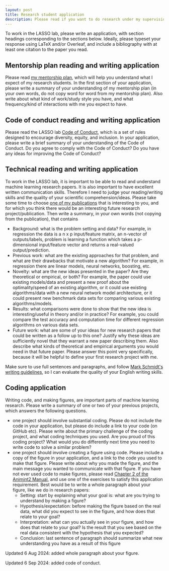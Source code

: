 ```yaml
---
layout: post
title: Research student application
description: Please read if you want to do research under my supervision
---
```


To work in the LASSO lab, please write an application, with section
headings corresponding to the sections below. Ideally, please typeset
your response using LaTeX and/or Overleaf, and include a bibliography
with at least one citation to the paper you read.

## Mentorship plan reading and writing application

Please read [my mentorship
plan](https://tdhock.github.io/blog/2022/research-mentorship-plan/),
which will help you understand what I expect of my research students.
In the first section of your application, please write a summary of
your understanding of my mentorship plan (in your own words, do not
copy word for word from my mentorship plan). Also write about what
kind of work/study style you have, and what frequency/kind of
interactions with me you expect to have.

## Code of conduct reading and writing application

Please read the LASSO lab [Code of
Conduct](https://tdhock.github.io/blog/2024/code-of-conduct/), which
is a set of rules designed to encourage diversity, equity, and
inclusion. In your application, please write a brief summary of your
understanding of the Code of Conduct. Do you agree to comply with the
Code of Conduct? Do you have any ideas for improving the Code of
Conduct?

## Technical reading and writing application

To work in the LASSO lab, it is important to be
able to read and understand machine learning research papers. It is
also important to have excellent written communication
skills. Therefore I need to judge your reading/writing skills and the
quality of your scientific comprehension/ideas. Please take some time
to choose [one of my
publications](https://tdhock.github.io/publications/) that is
interesting to you, and for which you think there would be an
interesting future research project/publication. Then write a summary,
in your own words (not copying from the publication), that contains

* Background: what is the problem setting and data? For example, in regression the data is a n x p input/feature matrix, an n-vector of outputs/labels, problem is learning a function which takes a p-dimensional input/feature vector and returns a real-valued output/prediction.
* Previous work: what are the existing approaches for that problem, and what are their drawbacks that motivate a new algorithm? For example, in regression there are linear models, neural networks, boosting, etc.
* Novelty: what are the new ideas presented in the paper? Are they theoretical or empirical, or both? For example, the paper could use existing models/data and present a new proof about the optimality/speed of an existing algorithm, or it could use existing algorithms/data with a new neural network model architecture, or it could present new benchmark data sets for comparing various existing algorithms/models.
* Results: what comparisons were done to show that the new idea is interesting/useful in theory and/or in practice? For example, you could compare the test accuracy and computation time for different regression algorithms on various data sets.
* Future work: what are some of your ideas for new research papers that could be written as a follow up to this one? Justify why these ideas are sufficiently novel that they warrant a new paper describing them. Also describe what kinds of theoretical and empirical arguments you would need in that future paper. Please answer this point very specifically, because it will be helpful to define your first research project with me.

Make sure to use full sentences and paragraphs, and follow [Mark Schmidt's writing guidelines](https://www.cs.ubc.ca/~schmidtm/Courses/Notes/writing.pdf), so I can evaluate the quality of your English writing skills. 

## Coding application

Writing code, and making figures, are important parts of machine
learning research. Please write a summary of one or two of your
previous projects, which answers the following questions.

* one project should involve substantial coding. Please do not include
  the code in your application, but please do include a link to your
  code (on GitHub etc). Please write about the primary challenge of
  the coding project, and what coding techniques you used. Are you
  proud of this coding project? What would you do differently next
  time you need to write code to solve a similar problem?
* one project should involve creating a figure using code. Please
  include a copy of the figure in your application, and a link to the
  code you used to make that figure. Please write about why you made
  the figure, and the main message you wanted to communicate with that
  figure. If you have not ever used code to make figures, please read
  [Chapter 2 of the Animint2
  Manual](https://rcdata.nau.edu/genomic-ml/animint2-manual/Ch02-ggplot2.html),
  and use one of the exercises to satisfy this application requirement. 
  Best would be to write a whole paragraph about your figure, like we do in research papers:
  * Setting: start by explaining what your goal is: what are you trying to understand by making a figure?
  * Hypothesis/expectation: before making the figure based on the real data, what did you expect to see in the figure, and how does that relate to your goal?
  * Interpretation: what can you actually see in your figure, and how does that relate to your goal? Is the result that you see based on the real data consistent with the hypothesis that you expected?
  * Conclusion: last sentence of paragraph should summarize what new understanding you have as a result of this figure

Updated 6 Aug 2024: added whole paragraph about your figure.

Updated 6 Sep 2024: added code of conduct.
